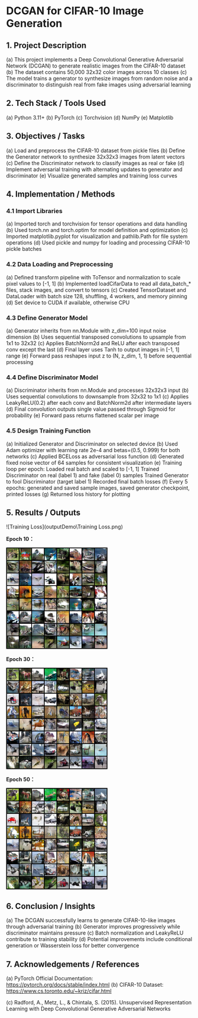 # DCGAN for CIFAR-10 Image Generation

## 1. Project Description

(a) This project implements a Deep Convolutional Generative Adversarial Network (DCGAN) to generate realistic images from the CIFAR-10 dataset
(b) The dataset contains 50,000 32x32 color images across 10 classes
(c) The model trains a generator to synthesize images from random noise and a discriminator to distinguish real from fake images using adversarial learning

## 2. Tech Stack / Tools Used

(a) Python 3.11+
(b) PyTorch
(c) Torchvision
(d) NumPy
(e) Matplotlib

## 3. Objectives / Tasks

(a) Load and preprocess the CIFAR-10 dataset from pickle files
(b) Define the Generator network to synthesize 32x32x3 images from latent vectors
(c) Define the Discriminator network to classify images as real or fake
(d) Implement adversarial training with alternating updates to generator and discriminator
(e) Visualize generated samples and training loss curves

## 4. Implementation / Methods

### 4.1 Import Libraries

(a) Imported torch and torchvision for tensor operations and data handling
(b) Used torch.nn and torch.optim for model definition and optimization
(c) Imported matplotlib.pyplot for visualization and pathlib.Path for file system operations
(d) Used pickle and numpy for loading and processing CIFAR-10 pickle batches

### 4.2 Data Loading and Preprocessing

(a) Defined transform pipeline with ToTensor and normalization to scale pixel values to [-1, 1]
(b) Implemented loadCifarData to read all data_batch_* files, stack images, and convert to tensors
(c) Created TensorDataset and DataLoader with batch size 128, shuffling, 4 workers, and memory pinning
(d) Set device to CUDA if available, otherwise CPU

### 4.3 Define Generator Model

(a) Generator inherits from nn.Module with z_dim=100 input noise dimension
(b) Uses sequential transposed convolutions to upsample from 1x1 to 32x32
(c) Applies BatchNorm2d and ReLU after each transposed conv except the last
(d) Final layer uses Tanh to output images in [-1, 1] range
(e) Forward pass reshapes input z to (N, z_dim, 1, 1) before sequential processing

### 4.4 Define Discriminator Model

(a) Discriminator inherits from nn.Module and processes 32x32x3 input
(b) Uses sequential convolutions to downsample from 32x32 to 1x1
(c) Applies LeakyReLU(0.2) after each conv and BatchNorm2d after intermediate layers
(d) Final convolution outputs single value passed through Sigmoid for probability
(e) Forward pass returns flattened scalar per image

### 4.5 Design Training Function

(a) Initialized Generator and Discriminator on selected device
(b) Used Adam optimizer with learning rate 2e-4 and betas=(0.5, 0.999) for both networks
(c) Applied BCELoss as adversarial loss function
(d) Generated fixed noise vector of 64 samples for consistent visualization
(e) Training loop per epoch:
    Loaded real batch and scaled to [-1, 1]
    Trained Discriminator on real (label 1) and fake (label 0) samples
    Trained Generator to fool Discriminator (target label 1)
    Recorded final batch losses
(f) Every 5 epochs: generated and saved sample images, saved generator checkpoint, printed losses
(g) Returned loss history for plotting

## 5. Results / Outputs

![Training Loss](outputDemo\Training Loss.png)

**Epoch 10：**

![epoch_10](outputDemo\epoch_10.png)

**Epoch 30：**

![epoch_30](outputDemo\epoch_30.png)

**Epoch 50：**

![epoch_50](outputDemo\epoch_50.png)

## 6. Conclusion / Insights

(a) The DCGAN successfully learns to generate CIFAR-10-like images through adversarial training
(b) Generator improves progressively while discriminator maintains pressure
(c) Batch normalization and LeakyReLU contribute to training stability
(d) Potential improvements include conditional generation or Wasserstein loss for better convergence

## 7. Acknowledgements / References

(a) PyTorch Official Documentation: https://pytorch.org/docs/stable/index.html
(b) CIFAR-10 Dataset: https://www.cs.toronto.edu/~kriz/cifar.html

(c) Radford, A., Metz, L., & Chintala, S. (2015). Unsupervised Representation Learning with Deep Convolutional Generative Adversarial Networks
